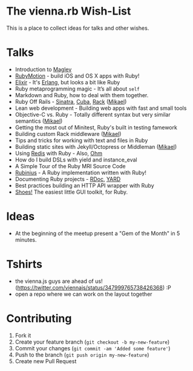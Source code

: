 The vienna.rb Wish-List
=======================

This is a place to collect ideas for talks and other wishes.


Talks
=====

 * Introduction to [Maglev](http://maglev.github.io/)
 * [RubyMotion](http://www.rubymotion.com/) - build iOS and OS X apps with Ruby!
 * [Elixir](http://elixir-lang.org/) - It's [Erlang](http://www.erlang.org), but looks a bit like Ruby
 * Ruby metaprogramming magic - It’s all about `self`
 * Markdown and Ruby, how to deal with them together.
 * Ruby Off Rails - [Sinatra](http://www.sinatrarb.com), [Cuba](http://cuba.is), [Rack](http://rack.github.io) ([Mikael](https://github.com/kmikael/))
 * Lean web development - Building web apps with fast and small tools
 * Objective-C vs. Ruby - Totally different syntax but very similar semantics ([Mikael](https://github.com/kmikael/))
 * Getting the most out of Minitest, Ruby's built in testing famework
 * Building custom Rack middleware ([Mikael](https://github.com/kmikael/))
 * Tips and tricks for working with text and files in Ruby
 * Building static sites with Jekyll/Octopress or Middleman ([Mikael](https://github.com/kmikael/))
 * Using [Redis](http://redis.io) with Ruby - Also, [Ohm](https://github.com/soveran/ohm)
 * How do I build DSLs with yield and instance_eval
 * A Simple Tour of the Ruby MRI Source Code
 * [Rubinius](http://rubini.us) - A Ruby implementation written with Ruby!
 * Documenting Ruby projects - [RDoc](http://rdoc.rubyforge.org), [YARD](http://yardoc.org)
 * Best practices building an HTTP API wrapper with Ruby
 * [Shoes!](http://shoesrb.com) The easiest little GUI toolkit, for Ruby.


Ideas
=====

 * At the beginning of the meetup present a "Gem of the Month" in 5 minutes.


Tshirts
=======
* the vienna.js guys are ahead of us! (https://twitter.com/viennajs/status/347999765738426368) :P
* open a repo where we can work on the layout together

Contributing
==========

1. Fork it
2. Create your feature branch (`git checkout -b my-new-feature`)
3. Commit your changes (`git commit -am 'Added some feature'`)
4. Push to the branch (`git push origin my-new-feature`)
5. Create new Pull Request

